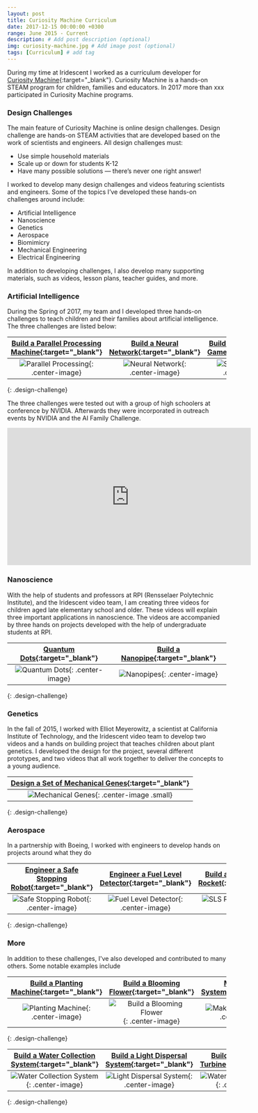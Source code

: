 ```yaml
---
layout: post
title: Curiosity Machine Curriculum
date: 2017-12-15 00:00:00 +0300
range: June 2015 - Current
description: # Add post description (optional)
img: curiosity-machine.jpg # Add image post (optional)
tags: [Curriculum] # add tag
---
```

During my time at Iridescent I worked as a curriculum developer for [Curiosity Machine](https://www.curiositymachine.org/){:target="_blank"}. Curiosity Machine is a hands-on STEAM program for children, families and educators. In 2017 more than xxx participated in Curiosity Machine programs.

### Design Challenges

The main feature of Curiosity Machine is online design challenges. Design challenge are hands-on STEAM activities that are developed based on the work of scientists and engineers. All design challenges must:

* Use simple household materials
* Scale up or down for students K-12
* Have many possible solutions — there’s never one right answer!

I worked to develop many design challenges and videos featuring scientists and engineers. Some of the topics I’ve developed these hands-on challenges around include:

* Artificial Intelligence
* Nanoscience
* Genetics
* Aerospace
* Biomimicry
* Mechanical Engineering
* Electrical Engineering

In addition to developing challenges, I also develop many supporting materials, such as videos, lesson plans, teacher guides, and more.

### Artificial Intelligence

During the Spring of 2017, my team and I developed three hands-on challenges to teach children and their families about artificial intelligence. The three challenges are listed below:

| [Build a Parallel Processing Machine](https://www.curiositymachine.org/challenges/127/){:target="_blank"} | [Build a Neural Network](https://www.curiositymachine.org/challenges/126/){:target="_blank"} |[Build a Self Driving Car Game](https://www.curiositymachine.org/challenges/125/){:target="_blank"} |
|:-------------------:|:------------------------:|:-----------------:|
| ![Parallel Processing]({{site.baseurl}}/assets/img/parallel-processing.jpg){: .center-image} |  ![Neural Network]({{site.baseurl}}/assets/img/neural-network.jpg){: .center-image} | ![Self Driving Car]({{site.baseurl}}/assets/img/self-driving-car.png){: .center-image}
{: .design-challenge}


The three challenges were tested out with a group of high schoolers at conference by NVIDIA. Afterwards they were incorporated in outreach events by NVIDIA and the AI Family Challenge.
<iframe width="560" height="315" src="https://www.youtube.com/embed/xGOIJXcy55s" frameborder="0" gesture="media" allow="encrypted-media" allowfullscreen class="center-image"></iframe>

### Nanoscience
With the help of students and professors at RPI (Rensselaer Polytechnic Institute), and the Iridescent video team, I am creating three videos for children aged late elementary school and older. These videos will explain three important applications in nanoscience. The videos are accompanied by three hands on projects developed with the help of undergraduate students at RPI.

| [Quantum Dots](https://www.curiositymachine.org/challenges/128/){:target="_blank"} | [Build a Nanopipe](https://www.curiositymachine.org/challenges/129/){:target="_blank"}
|:-------------------:|:------------------------:|
| ![Quantum Dots]({{site.baseurl}}/assets/img/quantum-dots.png){: .center-image} |  ![Nanopipes ]({{site.baseurl}}/assets/img/nanopipe.png){: .center-image}
{: .design-challenge}

### Genetics
In the fall of 2015, I worked with Elliot Meyerowitz, a scientist at California Institute of Technology, and the Iridescent video team to develop two videos and a hands on building project that teaches children about plant genetics. I developed the design for the project, several different prototypes, and two videos that all work together to deliver the concepts to a young audience.

| [Design a Set of Mechanical Genes](https://www.curiositymachine.org/challenges/106/){:target="_blank"} |
|:-------------------:|
| ![Mechanical Genes]({{site.baseurl}}/assets/img/mechanical-genes.jpg){: .center-image .small}
{: .design-challenge}

### Aerospace

In a partnership with Boeing, I worked with engineers to develop hands on projects around what they do

| [Engineer a Safe Stopping Robot](https://www.curiositymachine.org/challenges/109/){:target="_blank"} | [Engineer a Fuel Level Detector](https://www.curiositymachine.org/challenges/116/){:target="_blank"} | [Build an SLS Inspired Rocket](https://www.curiositymachine.org/challenges/117/){:target="_blank"} |
|:-------------------:|:------------------------:|:-----------------:|
| ![Safe Stopping Robot]({{site.baseurl}}/assets/img/safe-stopping.png){: .center-image} |  ![Fuel Level Detector]({{site.baseurl}}/assets/img/fuel-level.png){: .center-image} | ![SLS Rocket]({{site.baseurl}}/assets/img/sls-rocket.png){: .center-image}
{: .design-challenge}




### More
In addition to these challenges, I've also developed and contributed to  many others. Some notable examples include

| [Build a Planting Machine](https://www.curiositymachine.org/challenges/121/){:target="_blank"}| [Build a Blooming Flower](https://www.curiositymachine.org/challenges/68/){:target="_blank"} | [Make a Root System](https://www.curiositymachine.org/challenges/61/){:target="_blank"} |
|:-------------------:|:------------------------:|:-----------------:|
| ![Planting Machine]({{site.baseurl}}/assets/img/planting-machine.png){: .center-image} |  ![Build a Blooming Flower]({{site.baseurl}}/assets/img/blooming-flower.png){: .center-image} | ![Make a Root System]({{site.baseurl}}/assets/img/roots.png){: .center-image}
{: .design-challenge}

| [Build a Water Collection System](https://www.curiositymachine.org/challenges/122){:target="_blank"}| [Build a Light Dispersal System](https://www.curiositymachine.org/challenges/124/){:target="_blank"} | [Build a Wind Power Turbine](https://www.curiositymachine.org/challenges/123/){:target="_blank"} |
|:-------------------:|:------------------------:|:-----------------:|
| ![Water Collection System]({{site.baseurl}}/assets/img/water-collection.png){: .center-image} |  ![Light Dispersal System]({{site.baseurl}}/assets/img/light-dispersal.png){: .center-image} | ![Water Collection System]({{site.baseurl}}/assets/img/wind-turbine.png){: .center-image}
{: .design-challenge}
